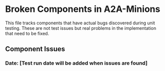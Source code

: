 # Broken Components in A2A-Minions

This file tracks components that have actual bugs discovered during unit testing. These are not test issues but real problems in the implementation that need to be fixed.

## Component Issues

### Date: [Test run date will be added when issues are found]

<!-- Issues will be added here as they are discovered during unit testing -->